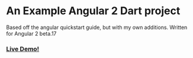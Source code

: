 # An Example Angular 2 Dart project
Based off the angular quickstart guide, but with my own additions. 
Written for Angular 2 beta.17

### [Live Demo!](http://ahirschberg.github.io/angular2_dart_my_heroes_experimentation)
